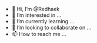 - 👋 Hi, I’m @Redhaek
- 👀 I’m interested in ...
- 🌱 I’m currently learning ...
- 💞️ I’m looking to collaborate on ...
- 📫 How to reach me ...

<!---
Redhaek/Redhaek is a ✨ special ✨ repository because its `README.md` (this file) appears on your GitHub profile.
You can click the Preview link to take a look at your changes.
--->
